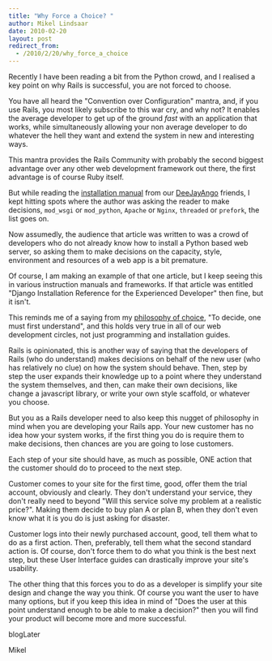 ```yaml
---
title: "Why Force a Choice? "
author: Mikel Lindsaar
date: 2010-02-20
layout: post
redirect_from:
  - /2010/2/20/why_force_a_choice
---
```

Recently I have been reading a bit from the Python crowd, and I realised
a key point on why Rails is successful, you are not forced to choose.

You have all heard the "Convention over Configuration" mantra, and, if
you use Rails, you most likely subscribe to this war cry, and why not?
It enables the average developer to get up of the ground *fast* with an
application that works, while simultaneously allowing your non average
developer to do whatever the hell they want and extend the system in new
and interesting ways.

This mantra provides the Rails Community with probably the second
biggest advantage over any other web development framework out there,
the first advantage is of course Ruby itself.

But while reading the [installation
manual](http://djangoadvent.com/1.2/deploying-django-site-using-fastcgi/)
from our
[DeeJayAngo](http://railsenvy.com/2007/9/10/ruby-on-rails-vs-django-commercial-7)
friends, I kept hitting spots where the author was asking the reader to
make decisions, `mod_wsgi` or `mod_python`, `Apache` or `Nginx`,
`threaded` or `prefork`, the list goes on.

Now assumedly, the audience that article was written to was a crowd of
developers who do not already know how to install a Python based web
server, so asking them to make decisions on the capacity, style,
environment and resources of a web app is a bit premature.

Of course, I am making an example of that one article, but I keep seeing
this in various instruction manuals and frameworks. If that article was
entitled "Django Installation Reference for the Experienced Developer"
then fine, but it isn't.

This reminds me of a saying from my [philosophy of
choice](http://lindsaar.net/about_mikel), "To decide, one must first
understand", and this holds very true in all of our web development
circles, not just programming and installation guides.

Rails is opinionated, this is another way of saying that the developers
of Rails (who do understand) makes decisions on behalf of the new user
(who has relatively no clue) on how the system should behave. Then, step
by step the user expands their knowledge up to a point where they
understand the system themselves, and then, can make their own
decisions, like change a javascript library, or write your own style
scaffold, or whatever you choose.

But you as a Rails developer need to also keep this nugget of philosophy
in mind when you are developing your Rails app. Your new customer has no
idea how your system works, if the first thing you do is require them to
make decisions, then chances are you are going to lose customers.

Each step of your site should have, as much as possible, ONE action that
the customer should do to proceed to the next step.

Customer comes to your site for the first time, good, offer them the
trial account, obviously and clearly. They don't understand your
service, they don't really need to beyond "Will this service solve my
problem at a realistic price?". Making them decide to buy plan A or plan
B, when they don't even know what it is you do is just asking for
disaster.

Customer logs into their newly purchased account, good, tell them what
to do as a first action. Then, preferably, tell them what the second
standard action is. Of course, don't force them to do what you think is
the best next step, but these User Interface guides can drastically
improve your site's usability.

The other thing that this forces you to do as a developer is simplify
your site design and change the way you think. Of course you want the
user to have many options, but if you keep this idea in mind of "Does
the user at this point understand enough to be able to make a decision?"
then you will find your product will become more and more successful.

blogLater

Mikel

